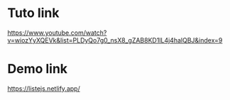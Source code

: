 # Tuto link

https://www.youtube.com/watch?v=wiozYyXQEVk&list=PLDyQo7g0_nsX8_gZAB8KD1lL4j4halQBJ&index=9

# Demo link

https://listejs.netlify.app/
